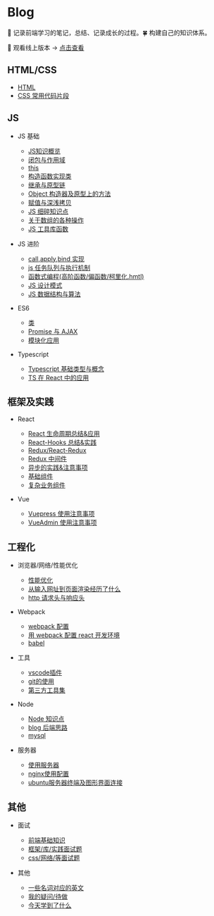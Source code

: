 # Blog

:seedling: 记录前端学习的笔记，总结、记录成长的过程。:four_leaf_clover: 构建自己的知识体系。

:whale: 观看线上版本 -> [点击查看](https://https://blog.xblcity.com)

## HTML/CSS

- [HTML](https://blog.xblcity.com/html-css/html.hmtl)
- [CSS 常用代码片段](https://blog.xblcity.com/html-css/css-utils.hmtl)

## JS

- JS 基础

  - [JS知识概览](https://blog.xblcity.com/js/summarization.hmtl)
  - [闭包与作用域](https://blog.xblcity.com/js/scope-closures.hmtl)
  - [this](https://blog.xblcity.com/js/this.hmtl)
  - [构造函数实现类](https://blog.xblcity.com/js/object.hmtl)
  - [继承与原型链](https://blog.xblcity.com/js/inherit.hmtl)
  - [Object 构造器及原型上的方法](https://blog.xblcity.com/js/object-methods.hmtl)
  - [赋值与深浅拷贝](https://blog.xblcity.com/js/copy.hmtl)
  - [JS 细碎知识点](https://blog.xblcity.com/js/knowledge-points.hmtl)
  - [关于数组的各种操作](https://blog.xblcity.com/js/array.hmtl)
  - [JS 工具库函数](https://blog.xblcity.com/js/utils.hmtl)

- JS 进阶

  - [call,apply,bind 实现](https://blog.xblcity.com/js/call.hmtl)
  - [js 任务队列与执行机制](https://blog.xblcity.com/js/eventloop.hmtl)
  - [函数式编程(高阶函数/偏函数/柯里化.hmtl)](https://blog.xblcity.com/js/func-program.hmtl)
  - [JS 设计模式](https://blog.xblcity.com/js/design-mode.hmtl)
  - [JS 数据结构与算法](https://blog.xblcity.com/js/algorithm.hmtl)

- ES6

  - [类](https://blog.xblcity.com/es6/class.hmtl)
  - [Promise 与 AJAX](https://blog.xblcity.com/es6/promise.hmtl)
  - [模块化应用](https://blog.xblcity.com/es6/module.hmtl)

- Typescript

  - [Typescript 基础类型与概念](https://blog.xblcity.com/typescript/ts-basic.hmtl)
  - [TS 在 React 中的应用](https://blog.xblcity.com/typescript/ts-react.hmtl)

## 框架及实践

- React

  - [React 生命周期总结&应用](https://blog.xblcity.com/react/lifecycle.hmtl)
  - [React-Hooks 总结&实践](https://blog.xblcity.com/react/react-hooks.hmtl)
  - [Redux/React-Redux](https://blog.xblcity.com/react/redux.hmtl)
  - [Redux 中间件](https://blog.xblcity.com/react/redux-middleware.hmtl)
  - [异步的实践&注意事项](https://blog.xblcity.com/react/async.hmtl)
  - [基础组件](https://blog.xblcity.com/react/basic-co.hmtl)
  - [复杂业务组件](https://blog.xblcity.com/react/complex-co.hmtl)

- Vue

  - [Vuepress 使用注意事项](https://blog.xblcity.com/vue/vuepress.hmtl)
  - [VueAdmin 使用注意事项](https://blog.xblcity.com/vue/vue-admin.hmtl)

## 工程化

- 浏览器/网络/性能优化

  - [性能优化](https://blog.xblcity.com/mix/performance.hmtl)
  - [从输入网址到页面渲染经历了什么](https://blog.xblcity.com/mix/render.hmtl)
  - [http 请求头与响应头](https://blog.xblcity.com/mix/http-message.hmtl)

- Webpack

  - [webpack 配置](https://blog.xblcity.com/tools/webpack/webpack-config.hmtl)
  - [用 webpack 配置 react 开发环境](https://blog.xblcity.com/tools/webpack/webpack-react.hmtl)
  - [babel](https://blog.xblcity.com/tools/webpack/babel.hmtl)

- 工具

  - [vscode插件](https://blog.xblcity.com/tools/vs.hmtl)
  - [git的使用](https://blog.xblcity.com/tools/git.hmtl)
  - [第三方工具集](https://blog.xblcity.com/tools/tool.hmtl)

- Node

  - [Node 知识点](https://blog.xblcity.com/node/little-points.hmtl)
  - [blog 后端思路](https://blog.xblcity.com/node/blog.hmtl)
  - [mysql](https://blog.xblcity.com/node/mysql.hmtl)

- 服务器

  - [使用服务器](https://blog.xblcity.com/server/server.hmtl)
  - [nginx使用配置](https://blog.xblcity.com/server/nginx.hmtl)
  - [ubuntu服务器终端及图形界面连接](https://blog.xblcity.com/server/ubuntu.hmtl)

## 其他

- 面试

  - [前端基础知识](https://blog.xblcity.com/interview/js-interview.hmtl)
  - [框架/库/实践面试题](https://blog.xblcity.com/interview/lib-interview.hmtl)
  - [css/网络/等面试题](https://blog.xblcity.com/interview/other-interview.hmtl)

- 其他

  - [一些名词对应的英文](https://blog.xblcity.com/others/words.hmtl)
  - [我的疑问/待做](https://blog.xblcity.com/others/questions.hmtl)
  - [今天学到了什么](https://blog.xblcity.com/others/today.hmtl)
